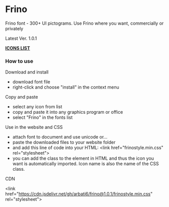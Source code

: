 # Frino
Frino font - 300+ UI pictograms. Use Frino where you want, commercially or privately

Latest Ver. 1.0.1

<a href="http://www.rafalfuczynski.com/frino/">**ICONS LIST**</a>
### How to use
Download and install
- download font file
- right-click and choose "install" in the context menu

Copy and paste
- select any icon from list
- copy and paste it into any graphics program or
  office
- select "Frino" in the fonts list

Use in the website and CSS
- attach font to document and use unicode or...
- paste the downloaded files to your website folder
- and add this line of code into your HTML:
  &lt;link href="frinostyle.min.css" rel="stylesheet"&gt;
- you can add the class to the element in HTML and
  thus the icon you want is automatically imported.
  Icon name is also the name of the CSS class.

CDN

&lt;link href="https://cdn.jsdelivr.net/gh/arbati6/frino@1.0.1/frinostyle.min.css" rel="stylesheet"&gt;
